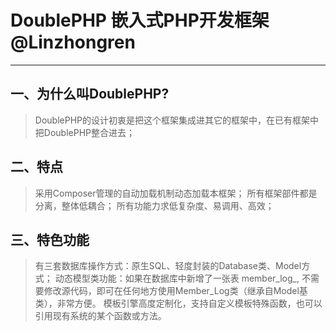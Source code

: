# DoublePHP  嵌入式PHP开发框架   @Linzhongren 
----------------------------------------------------
## 一、为什么叫DoublePHP?
> DoublePHP的设计初衷是把这个框架集成进其它的框架中，在已有框架中把DoublePHP整合进去；
## 二、特点
> 采用Composer管理的自动加载机制动态加载本框架；
> 所有框架部件都是分离，整体低耦合；
> 所有功能力求低复杂度、易调用、高效；
## 三、特色功能
> 有三套数据库操作方式：原生SQL、轻度封装的Database类、Model方式；
> 动态模型类功能：如果在数据库中新增了一张表 member_log_, 不需要修改源代码，即可在任何地方使用Member_Log类（继承自Model基类），非常方便。
> 模板引擎高度定制化，支持自定义模板特殊函数，也可以引用现有系统的某个函数或方法。
